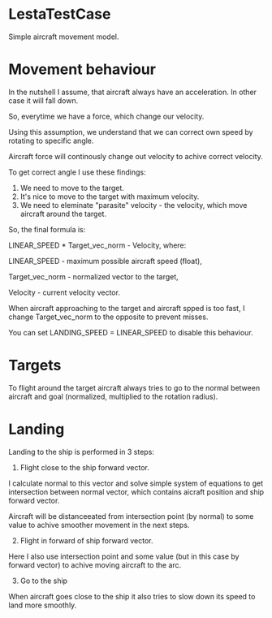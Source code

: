 # LestaTestCase
Simple aircraft movement model.

# Movement behaviour
In the nutshell I assume, that aircraft always have an acceleration. In other case it will fall down.

So, everytime we have a force, which change our velocity.

Using this assumption, we understand that we can correct own speed by rotating to specific angle.

Aircraft force will continously change out velocity to achive correct velocity.

To get correct angle I use these findings:
1) We need to move to the target.
2) It's nice to move to the target with maximum velocity.
3) We need to eleminate "parasite" velocity - the velocity, which move aircraft around the target.

So, the final formula is:

LINEAR_SPEED * Target_vec_norm - Velocity, where:

LINEAR_SPEED - maximum possible aircraft speed (float),

Target_vec_norm - normalized vector to the target,

Velocity - current velocity vector.

When aircraft approaching to the target and aircraft spped is too fast, I change Target_vec_norm to the opposite to prevent misses.

You can set LANDING_SPEED = LINEAR_SPEED to disable this behaviour.

# Targets
To flight around the target aircraft always tries to go to the normal between aircraft and goal (normalized, multiplied to the rotation radius).

# Landing
Landing to the ship is performed in 3 steps:
1) Flight close to the ship forward vector.

I calculate normal to this vector and solve simple system of equations to get intersection between normal vector, which contains aicraft position and ship forward vector.

Aircraft will be distanceeated from intersection point (by normal) to some value to achive smoother movement in the next steps.

2) Flight in forward of ship forward vector.

Here I also use intersection point and some value (but in this case by forward vector) to achive moving aircraft to the arc.

3) Go to the ship

When aircraft goes close to the ship it also tries to slow down its speed to land more smoothly.
